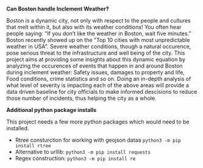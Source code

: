 
**Can Boston handle Inclement Weather?**

Boston is a dynamic city, not only with respect to the people and cultures that melt within it, but also with its weather conditions! You often hear people saying: "If you don’t like the weather in Boston, wait five minutes.” Boston recently showed up on the "Top 10 cities with most unpredictable weather in USA". Severe weather conditions, though a natural occurence, pose serious threat to the infrastructure and well being of the city. This project aims at providing some insights about this dynamic equation by analyzing the occurences of events that happen in and around Boston during inclement weather: Safety issues, damages to property and life, Food conditions, crime statistics and so on. Doing an in-depth analysis of what level of severity is impacting each of the above areas will provide a data driven baseline for city officials to make informed descisions to reduce those number of incidents, thus helping the city as a whole.

**Additional python package installs**

This project needs a few more python packages which would need to be installed.

* Rtree consturction for working with geojson dataa ```python3 -m pip install rtree```
* Alternative to urllib: ```python3 -m pip install requests```
* Regex construction: ```python3 -m pip install re```

